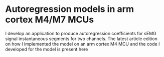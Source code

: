 # Autoregression models in arm cortex M4/M7 MCUs
I develop an application to produce autoregression coefficients for sEMG signal instantaneous segments for two channels. The latest article edition on how I implemented the model on an arm cortex M4 MCU and the code I developed  for the model is present here
